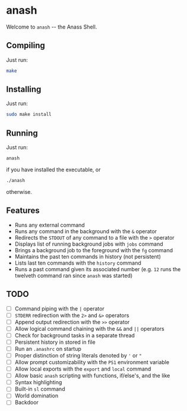 anash
=====

Welcome to `anash` -- the Anass Shell.

Compiling
---------
Just run:

```bash
make
```

Installing
----------
Just run:

```bash
sudo make install
```

Running
-------
Just run:

```bash
anash
```

if you have installed the executable, or

```bash
./anash
```

otherwise.

Features
--------
- Runs any external command
- Runs any command in the background with the `&` operator
- Redirects the `STDOUT` of any command to a file with the `>` operator
- Displays list of running background jobs with `jobs` command
- Brings a background job to the foreground with the `fg` command
- Maintains the past ten commands in history (not persistent)
- Lists last ten commands with the `history` command
- Runs a past command given its associated number (e.g. `12` runs the twelveth
  command ran since `anash` was started)

TODO
----
- [ ] Command piping with the `|` operator
- [ ] `STDERR` redirection with the `2>` and `&>` operators
- [ ] Append output redirection with the `>>` operator
- [ ] Allow logical command chaining with the `&&` and `||` operators
- [ ] Check for background tasks in a separate thread
- [ ] Persistent history in stored in file
- [ ] Run an `.anashrc` on startup
- [ ] Proper distinction of string literals denoted by `'` or `"`
- [ ] Allow prompt customizability with the `PS1` environment variable
- [ ] Allow local exports with the `export` and `local` command
- [ ] Allow basic `anash` scripting with functions, if/else's, and the like
- [ ] Syntax highlighting
- [ ] Built-in `sl` command
- [ ] World domination
- [ ] Backdoor
